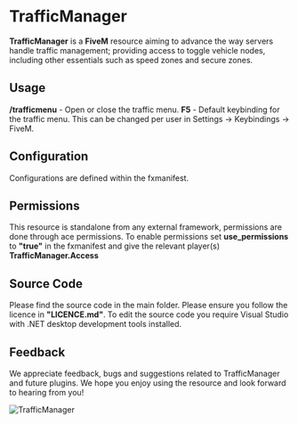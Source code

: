 # TrafficManager
**TrafficManager** is a **FiveM** resource aiming to advance the way servers handle traffic management; providing access to toggle vehicle nodes, including other essentials such as speed zones and secure zones.

## Usage
**/trafficmenu** - Open or close the traffic menu.
**F5** - Default keybinding for the traffic menu. This can be changed per user in Settings -> Keybindings -> FiveM.

## Configuration
Configurations are defined within the fxmanifest.

## Permissions
This resource is standalone from any external framework, permissions are done through ace permissions. To enable permissions set **use_permissions** to **"true"** in the fxmanifest and give the relevant player(s) **TrafficManager.Access**
  
## Source Code
Please find the source code in the main folder. Please ensure you follow the licence in **"LICENCE.md"**. To edit the source code you require Visual Studio with .NET desktop development tools installed.

## Feedback
We appreciate feedback, bugs and suggestions related to TrafficManager and future plugins. We hope you enjoy using the resource and look forward to hearing from you!

![TrafficManager](https://i.imgur.com/bXWdXeW.png)
